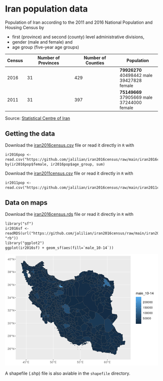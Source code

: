 # Iran population data
Population of Iran according to the 2011 and 2016 National Population and Housing Census by 
  - first (province) and second (county) level administrative divisions, 
  - gender (male and female) and 
  - age group (five-year age groups)
 
| Census      | Number of Provinces | Number of Counties | Population
| ----------- | ----------- | ----------- | ----------- |
| 2016        | 31          | 429         | **79926270** <br/> 40498442 male <br/> 39427828 female
| 2011        | 31          | 397         | **75149669** <br/> 37905669 male <br/> 37244000 female

Source: [Statistical Centre of Iran](https://www.amar.org.ir/english)

## Getting the data
Download the [iran2016census.csv](https://github.com/jalilian/iran2016census/raw/main/iran2016census.csv) file or read it directly in `R` with
```
ir2016pop <- read.csv("https://github.com/jalilian/iran2016census/raw/main/iran2016census.csv")
by(ir2016pop$female, ir2016pop$age_group, sum)
```
Download the [iran2011census.csv](https://github.com/jalilian/iran2016census/raw/main/iran2011census.csv) file or read it directly in `R` with
```
ir2011pop <- read.csv("https://github.com/jalilian/iran2016census/raw/main/iran2011census.csv")
```

## Data on maps
Download the [iran2016census.rds](https://github.com/jalilian/iran2016census/raw/main/iran2016census.rds) file or read it directly in `R` with
```
library("sf")
ir2016sf <- readRDS(url("https://github.com/jalilian/iran2016census/raw/main/iran2016census.rds", "rb"))
library("ggplot2")
ggplot(ir2016sf) + geom_sf(aes(fill=`male_10-14`))
```
![iran counties](shapefile/irancounties.png)

A shapefile (.shp) file is also aviable in the `shapefile` directory.
